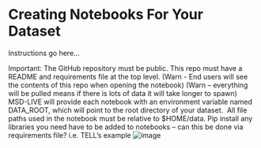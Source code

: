 # Creating Notebooks For Your Dataset
Instructions go here...


Important:
The GitHub repository must be public.
This repo must have a README and requirements file at the top level.
(Warn - End users will see the contents of this repo when opening the notebook)
(Warn – everything will be pulled means if there is lots of data it will take longer to spawn)
MSD-LIVE will provide each notebook with an environment variable named DATA_ROOT, which will point to the root directory of your dataset.  
All file paths used in the notebook must be relative to $HOME/data.
Pip install any libraries you need have to be added to notebooks – can this be done via requirements file?
i.e. TELL’s example
![image](https://github.com/MSD-LIVE/dataset-notebook-template/assets/1569461/fe6087bb-b1d6-412b-be08-23fc87d3849f)
